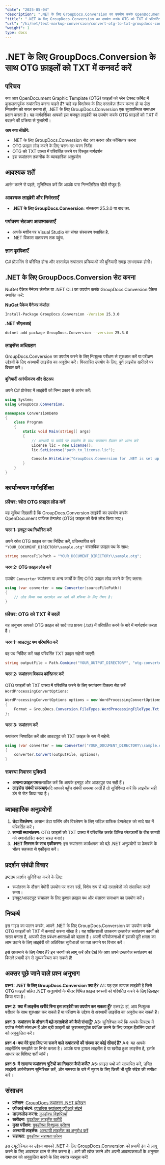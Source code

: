 ```yaml
---
"date": "2025-05-04"
"description": ".NET के लिए GroupDocs.Conversion का उपयोग करके OpenDocument ग्राफ़िक टेम्प्लेट (OTG) फ़ाइलों को सादे पाठ में कनवर्ट करना सीखें। यह चरण-दर-चरण मार्गदर्शिका सेटअप, कॉन्फ़िगरेशन और व्यावहारिक अनुप्रयोगों को कवर करती है।"
"title": ".NET के लिए GroupDocs.Conversion का उपयोग करके OTG को TXT में परिवर्तित करें एक चरण-दर-चरण मार्गदर्शिका"
"url": "/hi/net/text-markup-conversion/convert-otg-to-txt-groupdocs-conversion-dotnet/"
"weight": 1
type: docs
---
```

# .NET के लिए GroupDocs.Conversion के साथ OTG फ़ाइलों को TXT में कनवर्ट करें

## परिचय

क्या आप OpenDocument Graphic Template (OTG) फ़ाइलों को प्लेन टेक्स्ट फ़ॉर्मेट में कुशलतापूर्वक रूपांतरित करना चाहते हैं? चाहे वह विश्लेषण के लिए दस्तावेज़ तैयार करना हो या डेटा निष्कर्षण को सरल बनाना हो, .NET के लिए GroupDocs.Conversion एक सुव्यवस्थित समाधान प्रदान करता है। यह मार्गदर्शिका आपको इस मजबूत लाइब्रेरी का उपयोग करके OTG फ़ाइलों को TXT में बदलने की प्रक्रिया से गुजारेगी।

**आप क्या सीखेंगे:**
- .NET के लिए GroupDocs.Conversion सेट अप करना और कॉन्फ़िगर करना
- OTG फ़ाइल लोड करने के लिए चरण-दर-चरण निर्देश
- OTG को TXT प्रारूप में परिवर्तित करने पर विस्तृत मार्गदर्शन
- इस रूपांतरण तकनीक के व्यावहारिक अनुप्रयोग

## आवश्यक शर्तें
आरंभ करने से पहले, सुनिश्चित करें कि आपके पास निम्नलिखित चीज़ें मौजूद हैं:

### आवश्यक लाइब्रेरी और निर्भरताएँ
- **.NET के लिए GroupDocs.Conversion**: संस्करण 25.3.0 या बाद का.
  
### पर्यावरण सेटअप आवश्यकताएँ
- आपके मशीन पर Visual Studio का संगत संस्करण स्थापित है.
- .NET विकास वातावरण तक पहुंच.

### ज्ञान पूर्वापेक्षाएँ
C# प्रोग्रामिंग से परिचित होना और दस्तावेज़ रूपांतरण प्रक्रियाओं की बुनियादी समझ लाभदायक होगी।

## .NET के लिए GroupDocs.Conversion सेट करना
NuGet पैकेज मैनेजर कंसोल या .NET CLI का उपयोग करके GroupDocs.Conversion पैकेज स्थापित करें:

**NuGet पैकेज मैनेजर कंसोल**
```bash
Install-Package GroupDocs.Conversion -Version 25.3.0
```

**.NET सीएलआई**
```bash
dotnet add package GroupDocs.Conversion --version 25.3.0
```

### लाइसेंस अधिग्रहण
GroupDocs.Conversion का उपयोग करने के लिए निःशुल्क परीक्षण से शुरुआत करें या परीक्षण उद्देश्यों के लिए अस्थायी लाइसेंस का अनुरोध करें। विस्तारित उपयोग के लिए, पूर्ण लाइसेंस खरीदने पर विचार करें।

#### बुनियादी आरंभीकरण और सेटअप
अपने C# प्रोजेक्ट में लाइब्रेरी को निम्न प्रकार से आरंभ करें:
```csharp
using System;
using GroupDocs.Conversion;

namespace ConversionDemo
{
    class Program
    {
        static void Main(string[] args)
        {
            // अस्थायी या खरीदे गए लाइसेंस के साथ रूपांतरण हैंडलर को आरंभ करें
            License lic = new License();
            lic.SetLicense("path_to_license.lic");

            Console.WriteLine("GroupDocs.Conversion for .NET is set up and ready.");
        }
    }
}
```

## कार्यान्वयन मार्गदर्शिका
### फ़ीचर: स्रोत OTG फ़ाइल लोड करें
यह सुविधा दिखाती है कि GroupDocs.Conversion लाइब्रेरी का उपयोग करके OpenDocument ग्राफ़िक टेम्पलेट (OTG) फ़ाइल को कैसे लोड किया जाए।

#### चरण 1: इनपुट पथ निर्धारित करें
अपने स्रोत OTG फ़ाइल का पथ निर्दिष्ट करें, प्रतिस्थापित करें `"YOUR_DOCUMENT_DIRECTORY\sample.otg"` वास्तविक फ़ाइल पथ के साथ:
```csharp
string sourceFilePath = "YOUR_DOCUMENT_DIRECTORY\\sample.otg";
```

#### चरण 2: OTG फ़ाइल लोड करें
उपयोग `Converter` रूपांतरण या अन्य कार्यों के लिए OTG फ़ाइल लोड करने के लिए क्लास:
```csharp
using (var converter = new Converter(sourceFilePath))
{
    // लोड किया गया दस्तावेज़ अब आगे की प्रक्रिया के लिए तैयार है।
}
```

### फ़ीचर: OTG को TXT में बदलें
यह अनुभाग आपको OTG फ़ाइल को सादे पाठ प्रारूप (.txt) में परिवर्तित करने के बारे में मार्गदर्शन करता है।

#### चरण 1: आउटपुट पथ परिभाषित करें
वह पथ निर्दिष्ट करें जहां परिवर्तित TXT फ़ाइल सहेजी जाएगी:
```csharp
string outputFile = Path.Combine("YOUR_OUTPUT_DIRECTORY", "otg-converted-to.txt");
```

#### चरण 2: रूपांतरण विकल्प कॉन्फ़िगर करें
OTG फ़ाइलों को TXT प्रारूप में परिवर्तित करने के लिए रूपांतरण विकल्प सेट करें `WordProcessingConvertOptions`:
```csharp
WordProcessingConvertOptions options = new WordProcessingConvertOptions
{
    Format = GroupDocs.Conversion.FileTypes.WordProcessingFileType.Txt
};
```

#### चरण 3: रूपांतरण करें
रूपांतरण निष्पादित करें और आउटपुट को TXT फ़ाइल के रूप में सहेजें:
```csharp
using (var converter = new Converter("YOUR_DOCUMENT_DIRECTORY\\sample.otg"))
{
    converter.Convert(outputFile, options);
}
```

### समस्या निवारण युक्तियों
- **अमान्य फ़ाइल पथ**सत्यापित करें कि आपके इनपुट और आउटपुट पथ सही हैं।
- **लाइसेंस संबंधी समस्याएं**यदि आपको पहुँच संबंधी समस्या आती है तो सुनिश्चित करें कि लाइसेंस सही ढंग से सेट किया गया है।

## व्यावहारिक अनुप्रयोगों
1. **डेटा विश्लेषण**: आसान डेटा पार्सिंग और विश्लेषण के लिए जटिल ग्राफिक टेम्पलेट्स को सादे पाठ में परिवर्तित करें।
2. **सामग्री स्थानांतरण**: OTG फ़ाइलों को TXT प्रारूप में परिवर्तित करके विभिन्न प्लेटफार्मों के बीच सामग्री को स्थानांतरित करना सरल बनाएं।
3. **.NET सिस्टम के साथ एकीकरण**: इस रूपांतरण कार्यक्षमता को बड़े .NET अनुप्रयोगों या फ्रेमवर्क के भीतर सहजता से एकीकृत करें।

## प्रदर्शन संबंधी विचार
इष्टतम प्रदर्शन सुनिश्चित करने के लिए:
- रूपांतरण के दौरान मेमोरी उपयोग पर नज़र रखें, विशेष रूप से बड़े दस्तावेज़ों को संसाधित करते समय।
- इनपुट/आउटपुट संचालन के लिए कुशल फ़ाइल पथ और भंडारण समाधान का उपयोग करें।

## निष्कर्ष
इस गाइड का पालन करके, आपने .NET के लिए GroupDocs.Conversion का उपयोग करके OTG फ़ाइलों को TXT में कनवर्ट करना सीखा है। यह शक्तिशाली उपकरण दस्तावेज़ रूपांतरण कार्यों को सरल बनाता है, आपकी डेटा प्रबंधन क्षमताओं को बढ़ाता है। अपनी परियोजनाओं में इसकी पूरी क्षमता का लाभ उठाने के लिए लाइब्रेरी की अतिरिक्त सुविधाओं का पता लगाने पर विचार करें।

इसे आज़माने के लिए तैयार हैं? इन चरणों को लागू करें और देखें कि आप अपने दस्तावेज़ रूपांतरण को कितने प्रभावी ढंग से सुव्यवस्थित कर सकते हैं!

## अक्सर पूछे जाने वाले प्रश्न अनुभाग
**प्रश्न1: .NET के लिए GroupDocs.Conversion क्या है?**
A1: यह एक व्यापक लाइब्रेरी है जिसे OTG फ़ाइलों सहित .NET अनुप्रयोगों के भीतर विभिन्न फ़ाइल स्वरूपों को परिवर्तित करने के लिए डिज़ाइन किया गया है।

**प्रश्न 2: क्या मैं लाइसेंस खरीदे बिना इस लाइब्रेरी का उपयोग कर सकता हूँ?**
उत्तर2: हां, आप निःशुल्क परीक्षण के साथ शुरुआत कर सकते हैं या परीक्षण के उद्देश्य से अस्थायी लाइसेंस का अनुरोध कर सकते हैं।

**प्रश्न 3: रूपांतरण के दौरान मैं बड़े दस्तावेज़ों को कैसे संभालूँ?**
A3: सुनिश्चित करें कि आपके सिस्टम में पर्याप्त मेमोरी संसाधन हैं और बड़ी फ़ाइलों को कुशलतापूर्वक प्रबंधित करने के लिए फ़ाइल हैंडलिंग प्रथाओं को अनुकूलित करें।

**प्रश्न 4: क्या मेरे द्वारा किए जा सकने वाले रूपांतरणों की संख्या पर कोई सीमाएं हैं?**
A4: यह आपके लाइसेंसिंग समझौते पर निर्भर करता है। आपके पास ट्रायल लाइसेंस है या खरीदा हुआ लाइसेंस है, इसके आधार पर विशिष्ट शर्तें जांचें।

**प्रश्न 5: मैं सामान्य रूपांतरण त्रुटियों का निवारण कैसे करूँ?**
A5: फ़ाइल पथों को सत्यापित करें, उचित लाइब्रेरी आरंभीकरण सुनिश्चित करें, और समस्या के बारे में सुराग के लिए किसी भी त्रुटि संदेश की समीक्षा करें।

## संसाधन
- **प्रलेखन**: [GroupDocs रूपांतरण .NET प्रलेखन](https://docs.groupdocs.com/conversion/net/)
- **एपीआई संदर्भ**: [ग्रुपडॉक्स रूपांतरण एपीआई संदर्भ](https://reference.groupdocs.com/conversion/net/)
- **डाउनलोड करना**: [ग्रुपडॉक्स विज्ञप्तियाँ](https://releases.groupdocs.com/conversion/net/)
- **खरीदना**: [ग्रुपडॉक्स लाइसेंस खरीदें](https://purchase.groupdocs.com/buy)
- **मुफ्त परीक्षण**: [ग्रुपडॉक्स निःशुल्क परीक्षण](https://releases.groupdocs.com/conversion/net/)
- **अस्थायी लाइसेंस**: [अस्थायी लाइसेंस का अनुरोध करें](https://purchase.groupdocs.com/temporary-license/)
- **सहायता**: [ग्रुपडॉक्स सहायता फ़ोरम](https://forum.groupdocs.com/c/conversion/10)

इस ट्यूटोरियल का उद्देश्य आपको .NET के लिए GroupDocs.Conversion को प्रभावी ढंग से लागू करने के लिए आवश्यक ज्ञान से लैस करना है। आगे की खोज करने और अपनी आवश्यकताओं के अनुसार समाधान को अनुकूलित करने के लिए स्वतंत्र महसूस करें!